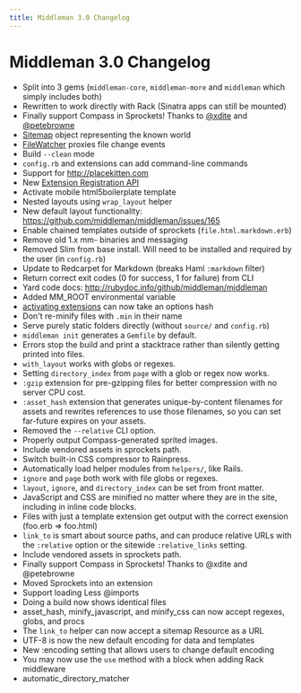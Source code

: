 ```yaml
---
title: Middleman 3.0 Changelog
---
```


# Middleman 3.0 Changelog

* Split into 3 gems (`middleman-core`, `middleman-more` and `middleman` which simply includes both)
* Rewritten to work directly with Rack (Sinatra apps can still be mounted)
* Finally support Compass in Sprockets! Thanks to [@xdite](https://twitter.com/xdite) and [@petebrowne](https://twitter.com/petebrowne)
* [Sitemap](http://rubydoc.info/github/middleman/middleman/master/Middleman/Sitemap/Store) object representing the known world
* [FileWatcher](http://rubydoc.info/github/middleman/middleman/master/Middleman/CoreExtensions/FileWatcher) proxies file change events
* Build `--clean` mode
* `config.rb` and extensions can add command-line commands
* Support for http://placekitten.com
* New [Extension Registration API](http://rubydoc.info/github/middleman/middleman/master/Middleman/Extensions)
* Activate mobile html5boilerplate template
* Nested layouts using `wrap_layout` helper
* New default layout functionality: https://github.com/middleman/middleman/issues/165
* Enable chained templates outside of sprockets (`file.html.markdown.erb`)
* Remove old 1.x mm- binaries and messaging
* Removed Slim from base install. Will need to be installed and required by the user (in `config.rb`)
* Update to Redcarpet for Markdown (breaks Haml `:markdown` filter)
* Return correct exit codes (0 for success, 1 for failure) from CLI
* Yard code docs: http://rubydoc.info/github/middleman/middleman
* Added MM_ROOT environmental variable
* [activating extensions](http://rubydoc.info/github/middleman/middleman/master/Middleman/CoreExtensions/Extensions/InstanceMethods#activate-instance_method) can now take an options hash
* Don't re-minify files with `.min` in their name
* Serve purely static folders directly (without `source/` and `config.rb`)
* `middleman init` generates a `Gemfile` by default.
* Errors stop the build and print a stacktrace rather than silently getting printed into files.
* `with_layout` works with globs or regexes.
* Setting `directory_index` from `page` with a glob or regex now works.
* `:gzip` extension for pre-gzipping files for better compression with no server CPU cost.
* `:asset_hash` extension that generates unique-by-content filenames for assets and rewrites references to use those filenames, so you can set far-future expires on your assets.
* Removed the `--relative` CLI option.
* Properly output Compass-generated sprited images.
* Include vendored assets in sprockets path.
* Switch built-in CSS compressor to Rainpress.
* Automatically load helper modules from `helpers/`, like Rails.
* `ignore` and `page` both work with file globs or regexes.
* `layout`, `ignore`, and `directory_index` can be set from front matter.
* JavaScript and CSS are minified no matter where they are in the site, including in inline code blocks.
* Files with just a template extension get output with the correct exension (foo.erb => foo.html)
* `link_to` is smart about source paths, and can produce relative URLs with the `:relative` option or the sitewide `:relative_links` setting.
* Include vendored assets in sprockets path.
* Finally support Compass in Sprockets! Thanks to @xdite and @petebrowne
* Moved Sprockets into an extension
* Support loading Less @imports
* Doing a build now shows identical files
* asset_hash, minify_javascript, and minify_css can now accept regexes, globs, 
  and procs
* The `link_to` helper can now accept a sitemap Resource as a URL
* UTF-8 is now the new default encoding for data and templates
* New :encoding setting that allows users to change default encoding
* You may now use the `use` method with a block when adding Rack middleware
* automatic_directory_matcher
